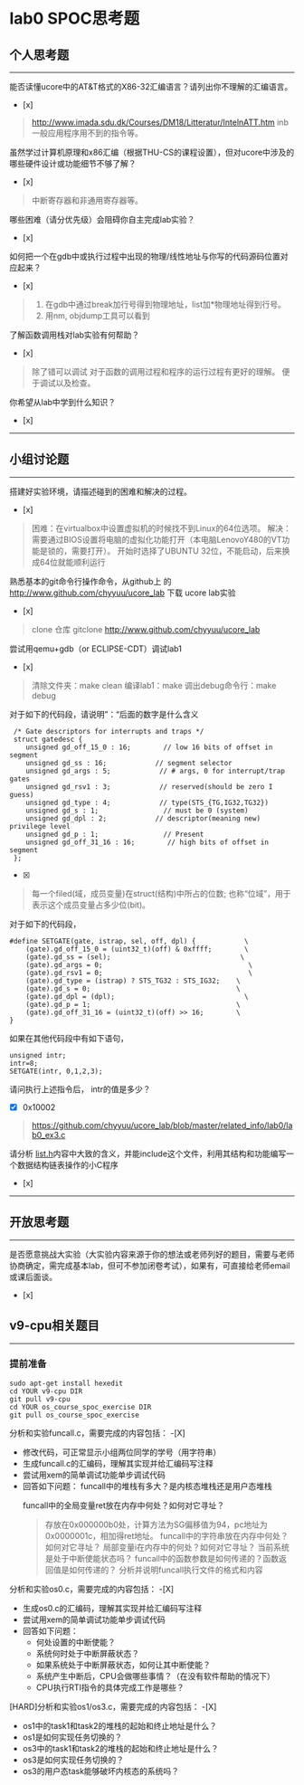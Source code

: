 # lab0 SPOC思考题

## 个人思考题

---

能否读懂ucore中的AT&T格式的X86-32汇编语言？请列出你不理解的汇编语言。
- [x]  

>  http://www.imada.sdu.dk/Courses/DM18/Litteratur/IntelnATT.htm
>  inb一般应用程序用不到的指令等。

虽然学过计算机原理和x86汇编（根据THU-CS的课程设置），但对ucore中涉及的哪些硬件设计或功能细节不够了解？
- [x]  

> 中断寄存器和非通用寄存器等。


哪些困难（请分优先级）会阻碍你自主完成lab实验？
- [x]  

>   

如何把一个在gdb中或执行过程中出现的物理/线性地址与你写的代码源码位置对应起来？
- [x]  

> 1. 在gdb中通过break加行号得到物理地址，list加*物理地址得到行号。
> 2. 用nm, objdump工具可以看到

了解函数调用栈对lab实验有何帮助？
- [x]  

> 除了错可以调试 
> 对于函数的调用过程和程序的运行过程有更好的理解。
> 便于调试以及检查。 

你希望从lab中学到什么知识？
- [x]  

>   

---

## 小组讨论题

---

搭建好实验环境，请描述碰到的困难和解决的过程。
- [x]  

> 困难：在virtualbox中设置虚拟机的时候找不到Linux的64位选项。
> 解决：需要通过BIOS设置将电脑的虚拟化功能打开（本电脑LenovoY480的VT功能是锁的，需要打开）。
> 开始时选择了UBUNTU 32位，不能启动，后来换成64位就能顺利运行

熟悉基本的git命令行操作命令，从github上
的 http://www.github.com/chyyuu/ucore_lab 下载
ucore lab实验
- [x]  

> clone 仓库 
> gitclone http://www.github.com/chyyuu/ucore_lab

尝试用qemu+gdb（or ECLIPSE-CDT）调试lab1
- [x]   

> 清除文件夹：make clean 
> 编译lab1：make 
> 调出debug命令行：make debug

对于如下的代码段，请说明”：“后面的数字是什么含义
```
 /* Gate descriptors for interrupts and traps */
 struct gatedesc {
    unsigned gd_off_15_0 : 16;        // low 16 bits of offset in segment
    unsigned gd_ss : 16;            // segment selector
    unsigned gd_args : 5;            // # args, 0 for interrupt/trap gates
    unsigned gd_rsv1 : 3;            // reserved(should be zero I guess)
    unsigned gd_type : 4;            // type(STS_{TG,IG32,TG32})
    unsigned gd_s : 1;                // must be 0 (system)
    unsigned gd_dpl : 2;            // descriptor(meaning new) privilege level
    unsigned gd_p : 1;                // Present
    unsigned gd_off_31_16 : 16;        // high bits of offset in segment
 };
 ```

- [x]  

> 每一个filed(域，成员变量)在struct(结构)中所占的位数; 也称“位域”，用于表示这个成员变量占多少位(bit)。

对于如下的代码段，
```
#define SETGATE(gate, istrap, sel, off, dpl) {            \
    (gate).gd_off_15_0 = (uint32_t)(off) & 0xffff;        \
    (gate).gd_ss = (sel);                                \
    (gate).gd_args = 0;                                    \
    (gate).gd_rsv1 = 0;                                    \
    (gate).gd_type = (istrap) ? STS_TG32 : STS_IG32;    \
    (gate).gd_s = 0;                                    \
    (gate).gd_dpl = (dpl);                                \
    (gate).gd_p = 1;                                    \
    (gate).gd_off_31_16 = (uint32_t)(off) >> 16;        \
}
```
如果在其他代码段中有如下语句，
```
unsigned intr;
intr=8;
SETGATE(intr, 0,1,2,3);
```
请问执行上述指令后， intr的值是多少？

- [x]  0x10002

> https://github.com/chyyuu/ucore_lab/blob/master/related_info/lab0/lab0_ex3.c

请分析 [list.h](https://github.com/chyyuu/ucore_lab/blob/master/labcodes/lab2/libs/list.h)内容中大致的含义，并能include这个文件，利用其结构和功能编写一个数据结构链表操作的小C程序
- [x]  

> 

---

## 开放思考题

---

是否愿意挑战大实验（大实验内容来源于你的想法或老师列好的题目，需要与老师协商确定，需完成基本lab，但可不参加闭卷考试），如果有，可直接给老师email或课后面谈。
- [x]  

>  

## v9-cpu相关题目
---

### 提前准备
```
sudo apt-get install hexedit
cd YOUR v9-cpu DIR
git pull v9-cpu 
cd YOUR os_course_spoc_exercise DIR
git pull os_course_spoc_exercise
```

分析和实验funcall.c，需要完成的内容包括： 
-[X]

 - 修改代码，可正常显示小组两位同学的学号（用字符串） 
 - 生成funcall.c的汇编码，理解其实现并给汇编码写注释
 - 尝试用xem的简单调试功能单步调试代码
 - 回答如下问题：
   funcall中的堆栈有多大？是内核态堆栈还是用户态堆栈
   > 
   funcall中的全局变量ret放在内存中何处？如何对它寻址？
   > 存放在0x000000b0处，计算方法为SG偏移值为94，pc地址为0x0000001c，相加得ret地址。
   funcall中的字符串放在内存中何处？如何对它寻址？
   局部变量i在内存中的何处？如何对它寻址？
   当前系统是处于中断使能状态吗？
   funcall中的函数参数是如何传递的？函数返回值是如何传递的？
   分析并说明funcall执行文件的格式和内容
　

分析和实验os0.c，需要完成的内容包括： 
-[X]

 - 生成os0.c的汇编码，理解其实现并给汇编码写注释
 - 尝试用xem的简单调试功能单步调试代码
 - 回答如下问题：
   - 何处设置的中断使能？   
   - 系统何时处于中断屏蔽状态？
   - 如果系统处于中断屏蔽状态，如何让其中断使能？
   - 系统产生中断后，CPU会做哪些事情？（在没有软件帮助的情况下）
   - CPU执行RTI指令的具体完成工作是哪些？

[HARD]分析和实验os1/os3.c，需要完成的内容包括： 
-[X]
 
 - os1中的task1和task2的堆栈的起始和终止地址是什么？
 - os1是如何实现任务切换的？
 - os3中的task1和task2的堆栈的起始和终止地址是什么？
 - os3是如何实现任务切换的？
 - os3的用户态task能够破坏内核态的系统吗？
